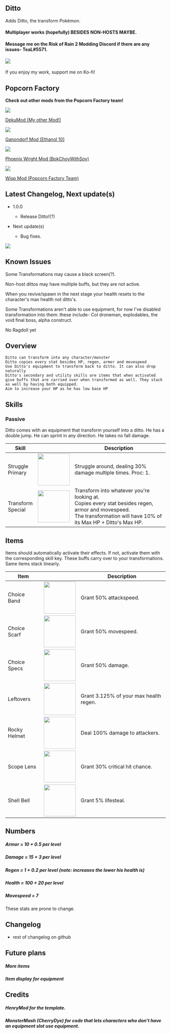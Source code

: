 ## Ditto
Adds Ditto, the transform Pokémon.
#### Multiplayer works (hopefully) BESIDES NON-HOSTS MAYBE. 
#### Message me on the Risk of Rain 2 Modding Discord if there are any issues- TeaL#5571. 
#### <a href="https://ko-fi.com/tealpopcorn"><img src="https://user-images.githubusercontent.com/93917577/160220529-efed5020-90ac-467e-98f2-27b5c162d744.png"> </a>
If you enjoy my work, support me on Ko-fi!
## Popcorn Factory
<b>Check out other mods from the Popcorn Factory team!</b>
<div>
    <a href="https://thunderstore.io/package/TeaL/DekuMod/">
        <img src="https://cdn.discordapp.com/attachments/399901440023330816/960043614036168784/TeaL-DekuMod-3.1.1.png.128x128_q95.png"><br>
        <p>DekuMod (My other Mod!)</p>
    </a>
</div>
<div>
    <a href="https://thunderstore.io/package/Ethanol10/Ganondorf_Mod/">
        <img src="https://cdn.discordapp.com/attachments/399901440023330816/960043613428011079/Ethanol10-Ganondorf_Mod-2.1.5.png.128x128_q95.png"><br>
        <p>Ganondorf Mod (Ethanol 10)</p>
    </a>
</div>
<div>
    <a href="https://thunderstore.io/package/BokChoyWithSoy/Phoenix_Wright_Mod/">
        <img src="https://cdn.discordapp.com/attachments/399901440023330816/960054458790850570/BokChoyWithSoy-Phoenix_Wright_Mod-1.6.2.png.128x128_q95.png"><br>
        <p>Phoenix Wright Mod (BokChoyWithSoy)</p>
    </a>
</div>
<div>
    <a href="https://thunderstore.io/package/PopcornFactory/Wisp_WarframeSurvivorMod/">
        <img src="https://cdn.discordapp.com/attachments/399901440023330816/960043613692239942/PopcornFactory-Wisp_WarframeSurvivorMod-1.0.2.png.128x128_q95.png"><br>
        <p>Wisp Mod (Popcorn Factory Team)</p>
    </a>
</div>

## Latest Changelog, Next update(s)

- 1.0.0 
    - Release Ditto!(?)

- Next update(s)
    - Bug fixes. 

<img src="https://user-images.githubusercontent.com/93917577/161882257-dd41f57e-fa05-4fa9-841c-e8ee1623c64a.PNG">

## Known Issues
Some Transformations may cause a black screen(?).

Non-host dittos may have multiple buffs, but they are not active.

When you revive/spawn in the next stage your health resets to the character's max health not ditto's.

Some Transformations aren't able to use equipment, for now I've disabled transformation into them: these include- Col droneman, explodables, the void final boss, alpha construct. 

No Ragdoll yet



## Overview
    Ditto can transform into any character/monster
    Ditto copies every stat besides HP, regen, armor and movespeed
    Use Ditto's equipment to transform back to ditto. It can also drop naturally
    Ditto's secondary and utility skills are items that when activated give buffs that are carried over when transformed as well. They stack as well by having both equipped.
    Aim to increase your HP as he has low base HP

## Skills
### Passive
Ditto comes with an equipment that transform yourself into a ditto. He has a double jump. He can sprint in any direction. He takes no fall damage.
<table>
<thead>
  <tr>
    <th>Skill</th>
    <th>                         </th>
    <th>Description</th>
  </tr>
</thead>
<tbody>
  <tr>
    <td>Struggle<br>Primary</td>
    <td><img src="https://user-images.githubusercontent.com/93917577/161869530-e7cec347-4216-49e7-8bc7-0fbf1a2cac44.png" width="100" height="100"></td>
    <td>Struggle around, dealing 30% damage multiple times. Proc: 1.</td>
  </tr>
  <tr>
    <td>Transform<br>Special</td>
    <td><img src="https://user-images.githubusercontent.com/93917577/161869543-a7634823-0535-448d-87a9-477af10a6ea7.png" width="100" height="100"></td>
    <td>Transform into whatever you're looking at.
    <br>Copies every stat besides regen, armor and movespeed.
    <br>The transformation will have 10% of its Max HP + Ditto's Max HP.</td>
  </tr>
</tbody>
</table>


## Items
Items should automatically activate their effects. If not, activate them with the corresponding skill key. These buffs carry over to your transformations. Same items stack linearly.
<table>
<thead>
  <tr>
    <th>Item</th>
    <th>                         </th>
    <th>Description</th>
  </tr>
</thead>
<tbody>
  <tr>
    <td>Choice<br>Band</td>
    <td><img src="https://user-images.githubusercontent.com/93917577/161869491-f2ba655d-59db-4204-b640-c078d1e7cfdc.png" width="100" height="100"></td>
    <td>Grant 50% attackspeed.</td>
  </tr>
  <tr>
    <td>Choice<br>Scarf</td>
    <td><img src="https://user-images.githubusercontent.com/93917577/161869503-f9077a03-27bc-4fee-aa73-4ec62205264f.png" width="100" height="100"></td>
    <td>Grant 50% movespeed.</td>
  </tr>
  <tr>
    <td>Choice<br>Specs</td>
    <td><img src="https://user-images.githubusercontent.com/93917577/161869509-01b7bd3c-336f-4b94-a982-c9427c89ec86.png" width="100" height="100"></td>
    <td>Grant 50% damage.</td>
  </tr>
  <tr>
    <td>Leftovers</td>
    <td><img src="https://user-images.githubusercontent.com/93917577/161869520-6ba0e5f5-ada6-4245-853a-c09fc85f24c5.png" width="100" height="100"></td>
    <td>Grant 3.125% of your max health regen.</td>
  </tr>
  <tr>
    <td>Rocky Helmet</td>
    <td><img src="https://user-images.githubusercontent.com/93917577/161869522-1b7ae1a6-2920-4c23-979b-d4e08c4f99a0.png" width="100" height="100"></td>
    <td>Deal 100% damage to attackers.</td>
  </tr>
  <tr>
    <td>Scope Lens</td>
    <td><img src="https://user-images.githubusercontent.com/93917577/161869523-0cdb4bd9-08f2-4f9c-83e1-d7242b1b0862.png" width="100" height="100"></td>
    <td>Grant 30% critical hit chance.</td>
  </tr>
  <tr>
    <td>Shell Bell</td>
    <td><img src="https://user-images.githubusercontent.com/93917577/161869526-dc088543-d6d3-4460-a6b6-f82dd17d2b7a.png" width="100" height="100"></td>
    <td>Grant 5% lifesteal.</td>
  </tr>
</tbody>
</table>

## Numbers
##### Armor = 10 + 0.5 per level
##### Damage = 15 + 3 per level
##### Regen = 1 + 0.2 per level (note: increases the lower his health is)
##### Health = 100 + 20 per level
##### Movespeed = 7

These stats are prone to change.

## Changelog

- rest of changelog on github


## Future plans
##### More items
##### Item display for equipment


## Credits
##### HenryMod for the template.
##### MonsterMash (CherryDye) for code that lets characters who don't have an equipment slot use equipment.